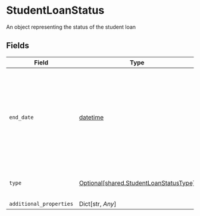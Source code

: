 # StudentLoanStatus

An object representing the status of the student loan


## Fields

| Field                                                                                                                                                       | Type                                                                                                                                                        | Required                                                                                                                                                    | Description                                                                                                                                                 |
| ----------------------------------------------------------------------------------------------------------------------------------------------------------- | ----------------------------------------------------------------------------------------------------------------------------------------------------------- | ----------------------------------------------------------------------------------------------------------------------------------------------------------- | ----------------------------------------------------------------------------------------------------------------------------------------------------------- |
| `end_date`                                                                                                                                                  | [datetime](https://docs.python.org/3/library/datetime.html#datetime-objects)                                                                                | :heavy_check_mark:                                                                                                                                          | The date until which the loan will be in its current status. Dates are returned in an [ISO 8601](https://wikipedia.org/wiki/ISO_8601) format (YYYY-MM-DD).<br/> |
| `type`                                                                                                                                                      | [Optional[shared.StudentLoanStatusType]](../../models/shared/studentloanstatustype.md)                                                                      | :heavy_check_mark:                                                                                                                                          | The status type of the student loan                                                                                                                         |
| `additional_properties`                                                                                                                                     | Dict[str, *Any*]                                                                                                                                            | :heavy_minus_sign:                                                                                                                                          | N/A                                                                                                                                                         |